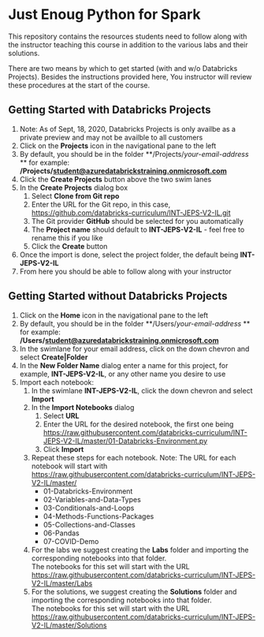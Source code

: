 # Just Enoug Python for Spark
This repository contains the resources students need to follow along with the instructor teaching this course in addition to the various labs and their solutions.

There are two means by which to get started (with and w/o Databricks Projects). Besides the instructions provided here, You instructor will review these procedures at the start of the course.

## Getting Started with Databricks Projects
1. Note: As of Sept, 18, 2020, Databricks Projects is only availbe as a private preview and may not be availble to all customers
2. Click on the **Projects** icon in the navigational pane to the left
3. By default, you should be in the folder **/Projects/*your-email-address* ** for example: **/Projects/student@azuredatabrickstraining.onmicrosoft.com**
4. Click the **Create Projects** button above the two swim lanes
5. In the **Create Projects** dialog box
   1. Select **Clone from Git repo**
   2. Enter the URL for the Git repo, in this case, https://github.com/databricks-curriculum/INT-JEPS-V2-IL.git
   3. The Git provider **GitHub** should be selected for you automatically
   4. The **Project name** should default to **INT-JEPS-V2-IL** - feel free to rename this if you like
   5. Click the **Create** button
6. Once the import is done, select the project folder, the default being **INT-JEPS-V2-IL**
7. From here you should be able to follow along with your instructor

## Getting Started without Databricks Projects
1. Click on the **Home** icon in the navigational pane to the left
2. By default, you should be in the folder **/Users/*your-email-address* ** for example: **/Users/student@azuredatabrickstraining.onmicrosoft.com**
3. In the swimlane for your email address, click on the down chevron and select **Create|Folder**
4. In the **New Folder Name** dialog enter a name for this project, for example, **INT-JEPS-V2-IL**, or any other name you desire to use
5. Import each notebook:
   1. In the swimlane **INT-JEPS-V2-IL**, click the down chevron and select **Import**
   2. In the **Import Notebooks** dialog
      1. Select **URL**
      2. Enter the URL for the desired notebook, the first one being https://raw.githubusercontent.com/databricks-curriculum/INT-JEPS-V2-IL/master/01-Databricks-Environment.py
      3. Click **Import**
   3. Repeat these steps for each notebook. Note: The URL for each notebook will start with https://raw.githubusercontent.com/databricks-curriculum/INT-JEPS-V2-IL/master/
      - 01-Databricks-Environment
      - 02-Variables-and-Data-Types
      - 03-Conditionals-and-Loops
      - 04-Methods-Functions-Packages
      - 05-Collections-and-Classes
      - 06-Pandas
      - 07-COVID-Demo
   4. For the labs we suggest creating the **Labs** folder and importing the corresponding notebooks into that folder.  
   The notebooks for this set will start with the URL  
   https://raw.githubusercontent.com/databricks-curriculum/INT-JEPS-V2-IL/master/Labs
   5. For the solutions, we suggest creating the **Solutions** folder and importing the corresponding notebooks into that folder.  
   The notebooks for this set will start with the URL  
   https://raw.githubusercontent.com/databricks-curriculum/INT-JEPS-V2-IL/master/Solutions
